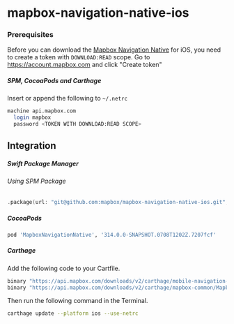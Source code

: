 # mapbox-navigation-native-ios

### Prerequisites

Before you can download the [Mapbox Navigation Native](https://github.com/mapbox/mapbox-navigation-native) for iOS, you need to create a token with `DOWNLOAD:READ` scope.
Go to https://account.mapbox.com and click "Create token"

##### SPM, CocoaPods and Carthage
Insert or append the following to `~/.netrc`

```bash
machine api.mapbox.com
  login mapbox
  password <TOKEN WITH DOWNLOAD:READ SCOPE>
```

## Integration

##### Swift Package Manager

###### Using SPM Package

```swift
.package(url: "git@github.com:mapbox/mapbox-navigation-native-ios.git", from: "314.0.0-SNAPSHOT.0708T1202Z.7207fcf"),
```

##### CocoaPods

```ruby
pod 'MapboxNavigationNative', '314.0.0-SNAPSHOT.0708T1202Z.7207fcf'
```

##### Carthage

Add the following code to your Cartfile.

```bash
binary "https://api.mapbox.com/downloads/v2/carthage/mobile-navigation-native/MapboxNavigationNative.json" == 314.0.0-SNAPSHOT.0708T1202Z.7207fcf
binary "https://api.mapbox.com/downloads/v2/carthage/mapbox-common/MapboxCommon-ios.json" == 24.5.0
```

Then run the following command in the Terminal.
```bash
carthage update --platform ios --use-netrc
```
